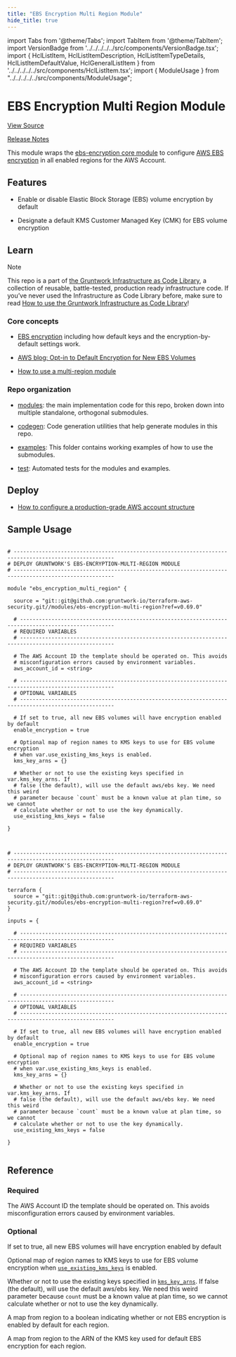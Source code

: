 ```yaml
---
title: "EBS Encryption Multi Region Module"
hide_title: true
---
```


import Tabs from '@theme/Tabs';
import TabItem from '@theme/TabItem';
import VersionBadge from '../../../../../src/components/VersionBadge.tsx';
import { HclListItem, HclListItemDescription, HclListItemTypeDetails, HclListItemDefaultValue, HclGeneralListItem } from '../../../../../src/components/HclListItem.tsx';
import { ModuleUsage } from "../../../../../src/components/ModuleUsage";

<VersionBadge repoTitle="Security Modules" version="0.69.0" lastModifiedVersion="0.66.0"/>

# EBS Encryption Multi Region Module

<a href="https://github.com/gruntwork-io/terraform-aws-security/tree/v0.69.0/modules/ebs-encryption-multi-region" className="link-button" title="View the source code for this module in GitHub.">View Source</a>

<a href="https://github.com/gruntwork-io/terraform-aws-security/releases/tag/v0.66.0" className="link-button" title="Release notes for only versions which impacted this module.">Release Notes</a>

This module wraps the [ebs-encryption core module](https://github.com/gruntwork-io/terraform-aws-security/tree/v0.69.0/modules/ebs-encryption/README.md) to configure [AWS EBS encryption](https://docs.aws.amazon.com/AWSEC2/latest/UserGuide/EBSEncryption.html) in all enabled regions for the AWS Account.

## Features

*   Enable or disable Elastic Block Storage (EBS) volume encryption by default

*   Designate a default KMS Customer Managed Key (CMK) for EBS volume encryption

## Learn

Note

This repo is a part of [the Gruntwork Infrastructure as Code Library](https://gruntwork.io/infrastructure-as-code-library/), a collection of reusable, battle-tested, production ready infrastructure code. If you’ve never used the Infrastructure as Code Library before, make sure to read [How to use the Gruntwork Infrastructure as Code Library](https://gruntwork.io/guides/foundations/how-to-use-gruntwork-infrastructure-as-code-library/)!

### Core concepts

*   [EBS encryption](https://docs.aws.amazon.com/AWSEC2/latest/UserGuide/EBSEncryption.html) including how default keys and the encryption-by-default settings work.

*   [AWS blog: Opt-in to Default Encryption for New EBS Volumes](https://aws.amazon.com/blogs/aws/new-opt-in-to-default-encryption-for-new-ebs-volumes/)

*   [How to use a multi-region module](https://github.com/gruntwork-io/terraform-aws-security/tree/v0.69.0/codegen/core-concepts.md#how-to-use-a-multi-region-module)

### Repo organization

*   [modules](https://github.com/gruntwork-io/terraform-aws-security/tree/v0.69.0/modules): the main implementation code for this repo, broken down into multiple standalone, orthogonal submodules.

*   [codegen](https://github.com/gruntwork-io/terraform-aws-security/tree/v0.69.0/codegen): Code generation utilities that help generate modules in this repo.

*   [examples](https://github.com/gruntwork-io/terraform-aws-security/tree/v0.69.0/examples): This folder contains working examples of how to use the submodules.

*   [test](https://github.com/gruntwork-io/terraform-aws-security/tree/v0.69.0/test): Automated tests for the modules and examples.

## Deploy

*   [How to configure a production-grade AWS account structure](https://gruntwork.io/guides/foundations/how-to-configure-production-grade-aws-account-structure/)

## Sample Usage

<Tabs>
<TabItem value="terraform" label="Terraform" default>

```hcl title="main.tf"

# ------------------------------------------------------------------------------------------------------
# DEPLOY GRUNTWORK'S EBS-ENCRYPTION-MULTI-REGION MODULE
# ------------------------------------------------------------------------------------------------------

module "ebs_encryption_multi_region" {

  source = "git::git@github.com:gruntwork-io/terraform-aws-security.git//modules/ebs-encryption-multi-region?ref=v0.69.0"

  # ----------------------------------------------------------------------------------------------------
  # REQUIRED VARIABLES
  # ----------------------------------------------------------------------------------------------------

  # The AWS Account ID the template should be operated on. This avoids
  # misconfiguration errors caused by environment variables.
  aws_account_id = <string>

  # ----------------------------------------------------------------------------------------------------
  # OPTIONAL VARIABLES
  # ----------------------------------------------------------------------------------------------------

  # If set to true, all new EBS volumes will have encryption enabled by default
  enable_encryption = true

  # Optional map of region names to KMS keys to use for EBS volume encryption
  # when var.use_existing_kms_keys is enabled.
  kms_key_arns = {}

  # Whether or not to use the existing keys specified in var.kms_key_arns. If
  # false (the default), will use the default aws/ebs key. We need this weird
  # parameter because `count` must be a known value at plan time, so we cannot
  # calculate whether or not to use the key dynamically.
  use_existing_kms_keys = false

}


```

</TabItem>
<TabItem value="terragrunt" label="Terragrunt" default>

```hcl title="terragrunt.hcl"

# ------------------------------------------------------------------------------------------------------
# DEPLOY GRUNTWORK'S EBS-ENCRYPTION-MULTI-REGION MODULE
# ------------------------------------------------------------------------------------------------------

terraform {
  source = "git::git@github.com:gruntwork-io/terraform-aws-security.git//modules/ebs-encryption-multi-region?ref=v0.69.0"
}

inputs = {

  # ----------------------------------------------------------------------------------------------------
  # REQUIRED VARIABLES
  # ----------------------------------------------------------------------------------------------------

  # The AWS Account ID the template should be operated on. This avoids
  # misconfiguration errors caused by environment variables.
  aws_account_id = <string>

  # ----------------------------------------------------------------------------------------------------
  # OPTIONAL VARIABLES
  # ----------------------------------------------------------------------------------------------------

  # If set to true, all new EBS volumes will have encryption enabled by default
  enable_encryption = true

  # Optional map of region names to KMS keys to use for EBS volume encryption
  # when var.use_existing_kms_keys is enabled.
  kms_key_arns = {}

  # Whether or not to use the existing keys specified in var.kms_key_arns. If
  # false (the default), will use the default aws/ebs key. We need this weird
  # parameter because `count` must be a known value at plan time, so we cannot
  # calculate whether or not to use the key dynamically.
  use_existing_kms_keys = false

}


```

</TabItem>
</Tabs>




## Reference

<Tabs>
<TabItem value="inputs" label="Inputs" default>

### Required

<HclListItem name="aws_account_id" requirement="required" type="string">
<HclListItemDescription>

The AWS Account ID the template should be operated on. This avoids misconfiguration errors caused by environment variables.

</HclListItemDescription>
</HclListItem>

### Optional

<HclListItem name="enable_encryption" requirement="optional" type="bool">
<HclListItemDescription>

If set to true, all new EBS volumes will have encryption enabled by default

</HclListItemDescription>
<HclListItemDefaultValue defaultValue="true"/>
</HclListItem>

<HclListItem name="kms_key_arns" requirement="optional" type="map(string)">
<HclListItemDescription>

Optional map of region names to KMS keys to use for EBS volume encryption when <a href="#use_existing_kms_keys"><code>use_existing_kms_keys</code></a> is enabled.

</HclListItemDescription>
<HclListItemDefaultValue defaultValue="{}"/>
</HclListItem>

<HclListItem name="use_existing_kms_keys" requirement="optional" type="bool">
<HclListItemDescription>

Whether or not to use the existing keys specified in <a href="#kms_key_arns"><code>kms_key_arns</code></a>. If false (the default), will use the default aws/ebs key. We need this weird parameter because `count` must be a known value at plan time, so we cannot calculate whether or not to use the key dynamically.

</HclListItemDescription>
<HclListItemDefaultValue defaultValue="false"/>
</HclListItem>

</TabItem>
<TabItem value="outputs" label="Outputs">

<HclListItem name="aws_ebs_encryption_by_default_enabled">
<HclListItemDescription>

A map from region to a boolean indicating whether or not EBS encryption is enabled by default for each region.

</HclListItemDescription>
</HclListItem>

<HclListItem name="aws_ebs_encryption_default_kms_key">
<HclListItemDescription>

A map from region to the ARN of the KMS key used for default EBS encryption for each region.

</HclListItemDescription>
</HclListItem>

</TabItem>
</Tabs>


<!-- ##DOCS-SOURCER-START
{
  "originalSources": [
    "https://github.com/gruntwork-io/terraform-aws-security/tree/v0.69.0/modules/ebs-encryption-multi-region/readme.adoc",
    "https://github.com/gruntwork-io/terraform-aws-security/tree/v0.69.0/modules/ebs-encryption-multi-region/variables.tf",
    "https://github.com/gruntwork-io/terraform-aws-security/tree/v0.69.0/modules/ebs-encryption-multi-region/outputs.tf"
  ],
  "sourcePlugin": "module-catalog-api",
  "hash": "3ffd1e8a62143673c86e27132ae3d465"
}
##DOCS-SOURCER-END -->
